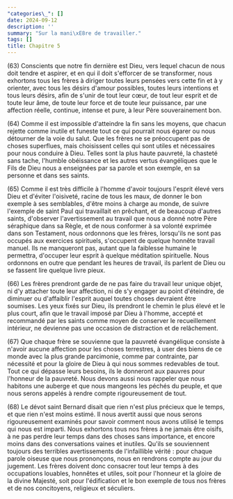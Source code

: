 ```yaml
---
"categories\_": []
date: 2024-09-12
description: ''
summary: "Sur la mani\xE8re de travailler."
tags: []
title: Chapitre 5
---
```




(63) Conscients que notre fin dernière est Dieu, vers lequel chacun de nous doit tendre et aspirer, et en qui il doit s'efforcer de se transformer, nous exhortons tous les frères à diriger toutes leurs pensées vers cette fin et à y orienter, avec tous les désirs d'amour possibles, toutes leurs intentions et tous leurs désirs, afin de s'unir de tout leur cœur, de tout leur esprit et de toute leur âme, de toute leur force et de toute leur puissance, par une affection réelle, continue, intense et pure, à leur Père souverainement bon.

(64) Comme il est impossible d'atteindre la fin sans les moyens, que chacun rejette comme inutile et funeste tout ce qui pourrait nous égarer ou nous détourner de la voie du salut. Que les frères ne se préoccupent pas de choses superflues, mais choisissent celles qui sont utiles et nécessaires pour nous conduire à Dieu. Telles sont la plus haute pauvreté, la chasteté sans tache, l'humble obéissance et les autres vertus évangéliques que le Fils de Dieu nous a enseignées par sa parole et son exemple, en sa personne et dans ses saints.

 (65) Comme il est très difficile à l'homme d'avoir toujours l'esprit élevé vers Dieu et d'éviter l'oisiveté, racine de tous les maux, de donner le bon exemple à ses semblables, d'être moins à charge au monde, de suivre l'exemple de saint Paul qui travaillait en prêchant, et de beaucoup d'autres saints, d'observer l'avertissement au travail que nous a donné notre Père séraphique dans sa Règle, et de nous conformer à sa volonté exprimée dans son Testament, nous ordonnons que les frères, lorsqu'ils ne sont pas occupés aux exercices spirituels, s'occupent de quelque honnête travail manuel. Ils ne manqueront pas, autant que la faiblesse humaine le permettra, d'occuper leur esprit à quelque méditation spirituelle. Nous ordonnons en outre que pendant les heures de travail, ils parlent de Dieu ou se fassent lire quelque livre pieux. 

(66) Les frères prendront garde de ne pas faire du travail leur unique objet, ni d'y attacher toute leur affection, ni de s'y engager au point d'éteindre, de diminuer ou d'affaiblir l'esprit auquel toutes choses devraient être soumises.  Les yeux fixés sur Dieu, ils prendront le chemin le plus élevé et le plus court, afin que le travail imposé par Dieu à l'homme, accepté et recommandé par les saints comme moyen de conserver le recueillement intérieur, ne devienne pas une occasion de distraction et de relâchement.

(67) Que chaque frère se souvienne que la pauvreté évangélique consiste à n'avoir aucune affection pour les choses terrestres, à user des biens de ce monde avec la plus grande parcimonie, comme par contrainte, par nécessité et pour la gloire de Dieu à qui nous sommes redevables de tout. Tout ce qui dépasse leurs besoins, ils le donneront aux pauvres pour l'honneur de la pauvreté. Nous devons aussi nous rappeler que nous habitons une auberge et que nous mangeons les péchés du peuple, et que nous serons appelés à rendre compte rigoureusement de tout.

(68) Le dévot saint Bernard disait que rien n'est plus précieux que le temps, et que rien n'est moins estimé. Il nous avertit aussi que nous serons rigoureusement examinés pour savoir comment nous avons utilisé le temps qui nous est imparti.  Nous exhortons tous nos frères à ne jamais être oisifs, à ne pas perdre leur temps dans des choses sans importance, et encore moins dans des conversations vaines et inutiles. Qu'ils se souviennent toujours des terribles avertissements de l'infaillible vérité : pour chaque parole oiseuse que nous prononçons, nous en rendrons compte au jour du jugement. Les frères doivent donc consacrer tout leur temps à des occupations louables, honnêtes et utiles, soit pour l'honneur et la gloire de la divine Majesté, soit pour l'édification et le bon exemple de tous nos frères et de nos concitoyens, religieux et séculiers.
